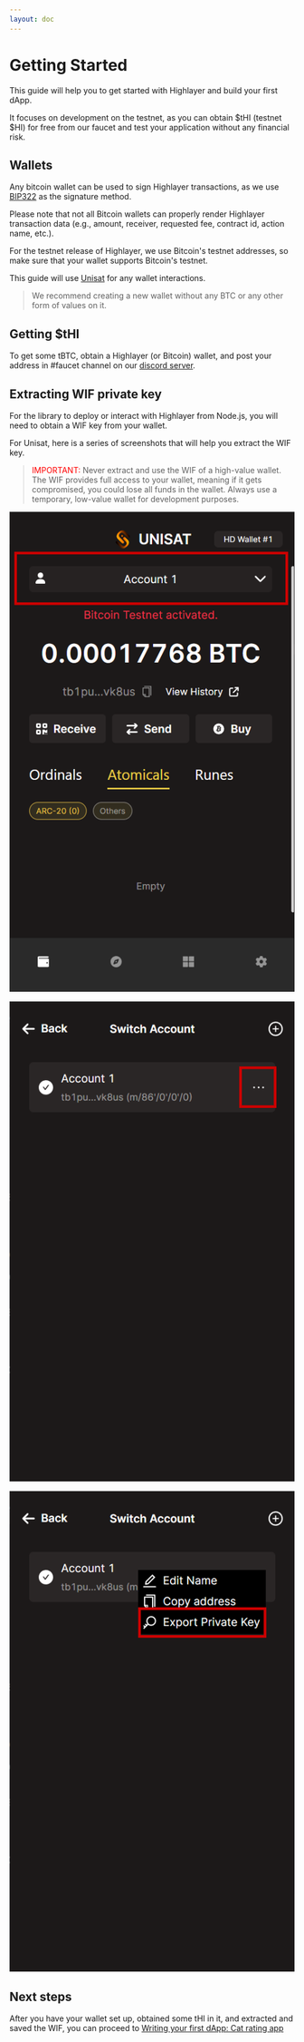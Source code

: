 ```yaml
---
layout: doc
---
```



# Getting Started

This guide will help you to get started with Highlayer and build your first dApp. 

It focuses on development on the testnet, as you can obtain $tHI (testnet $HI) for free from our faucet and test your application without any financial risk.

## Wallets

Any bitcoin wallet can be used to sign Highlayer transactions, as we use [BIP322](https://github.com/bitcoin/bips/blob/master/bip-0322.mediawiki) as the signature method.

Please note that not all Bitcoin wallets can properly render Highlayer transaction data (e.g., amount, receiver, requested fee, contract id, action name, etc.).

For the testnet release of Highlayer, we use Bitcoin's testnet addresses, so make sure that your wallet supports Bitcoin's testnet.

This guide will use [Unisat](https://unisat.io/) for any wallet interactions.

> We recommend creating a new wallet without any BTC or any other form of values on it.


## Getting $tHI

To get some tBTC, obtain a Highlayer (or Bitcoin) wallet, and post your address in #faucet channel on our [discord server](https://discord.gg/skTbBz8H6S).

## Extracting WIF private key

For the library to deploy or interact with Highlayer from Node.js, you will need to obtain a WIF key from your wallet.

For Unisat, here is a series of screenshots that will help you extract the WIF key.

> <span style="color:red">IMPORTANT:</span> Never extract and use the WIF of a high-value wallet. The WIF provides full access to your wallet, meaning if it gets compromised, you could lose all funds in the wallet. Always use a temporary, low-value wallet for development purposes.

![Extracting WIF from unisat](extracting-wif-1.png)

![Extracting WIF from unisat](extracting-wif-2.png)

![Extracting WIF from unisat](extracting-wif-3.png)

## Next steps

After you have your wallet set up, obtained some tHI in it, and extracted and saved the WIF, you can proceed to [Writing your first dApp: Cat rating app](/guide/cat-app)